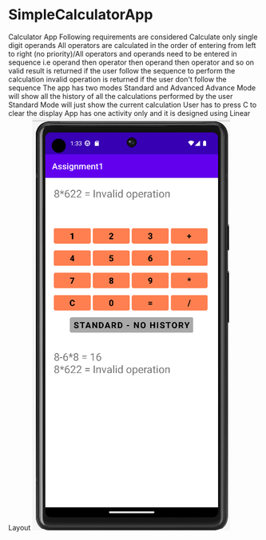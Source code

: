 # SimpleCalculatorApp
Calculator App
Following requirements are considered
Calculate only single digit operands
All operators are calculated in the order of entering from left to right (no priority)/All operators and operands need to be entered in sequence i.e operand then operator then operand then operator and so on
valid result is returned if the user follow the sequence to perform the calculation
invalid operation is returned if the user don't follow the sequence
The app has two modes Standard and Advanced
Advance Mode will show all the history of all the calculations performed by the user
Standard Mode will just show the current calculation
User has to press C to clear the display
App has one activity only and it is designed using Linear Layout
<img src="github.png">
